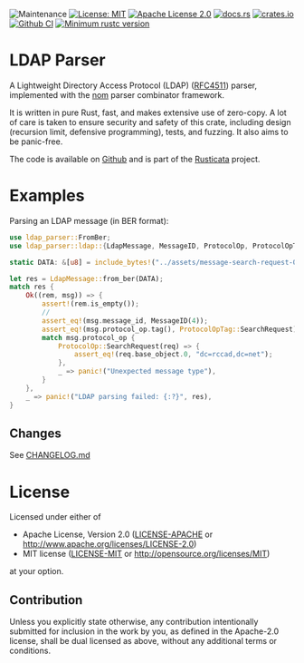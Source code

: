 ![Maintenance](https://img.shields.io/badge/maintenance-activly--developed-brightgreen.svg)
[![License: MIT](https://img.shields.io/badge/License-MIT-yellow.svg)](./LICENSE-MIT)
[![Apache License 2.0](https://img.shields.io/badge/License-Apache%202.0-blue.svg)](./LICENSE-APACHE)
[![docs.rs](https://docs.rs/ldap-parser/badge.svg)](https://docs.rs/ldap-parser)
[![crates.io](https://img.shields.io/crates/v/ldap-parser.svg)](https://crates.io/crates/ldap-parser)
[![Github CI](https://github.com/rusticata/ldap-parser/workflows/Continuous%20integration/badge.svg)](https://github.com/rusticata/ldap-parser/actions)
[![Minimum rustc version](https://img.shields.io/badge/rustc-1.44.0+-lightgray.svg)](#rust-version-requirements)

<!-- cargo-rdme start -->

# LDAP Parser

A Lightweight Directory Access Protocol (LDAP) ([RFC4511]) parser, implemented with the
[nom](https://github.com/Geal/nom) parser combinator framework.

It is written in pure Rust, fast, and makes extensive use of zero-copy. A lot of care is taken
to ensure security and safety of this crate, including design (recursion limit, defensive
programming), tests, and fuzzing. It also aims to be panic-free.

The code is available on [Github](https://github.com/rusticata/ldap-parser)
and is part of the [Rusticata](https://github.com/rusticata) project.

# Examples

Parsing an LDAP message (in BER format):

```rust
use ldap_parser::FromBer;
use ldap_parser::ldap::{LdapMessage, MessageID, ProtocolOp, ProtocolOpTag};

static DATA: &[u8] = include_bytes!("../assets/message-search-request-01.bin");

let res = LdapMessage::from_ber(DATA);
match res {
    Ok((rem, msg)) => {
        assert!(rem.is_empty());
        //
        assert_eq!(msg.message_id, MessageID(4));
        assert_eq!(msg.protocol_op.tag(), ProtocolOpTag::SearchRequest);
        match msg.protocol_op {
            ProtocolOp::SearchRequest(req) => {
                assert_eq!(req.base_object.0, "dc=rccad,dc=net");
            },
            _ => panic!("Unexpected message type"),
        }
    },
    _ => panic!("LDAP parsing failed: {:?}", res),
}
```

[RFC4511]: https://tools.ietf.org/html/rfc4511

<!-- cargo-rdme end -->

## Changes

See [CHANGELOG.md](CHANGELOG.md)

# License

Licensed under either of

 * Apache License, Version 2.0
   ([LICENSE-APACHE](LICENSE-APACHE) or http://www.apache.org/licenses/LICENSE-2.0)
 * MIT license
   ([LICENSE-MIT](LICENSE-MIT) or http://opensource.org/licenses/MIT)

at your option.

## Contribution

Unless you explicitly state otherwise, any contribution intentionally submitted
for inclusion in the work by you, as defined in the Apache-2.0 license, shall be
dual licensed as above, without any additional terms or conditions.
